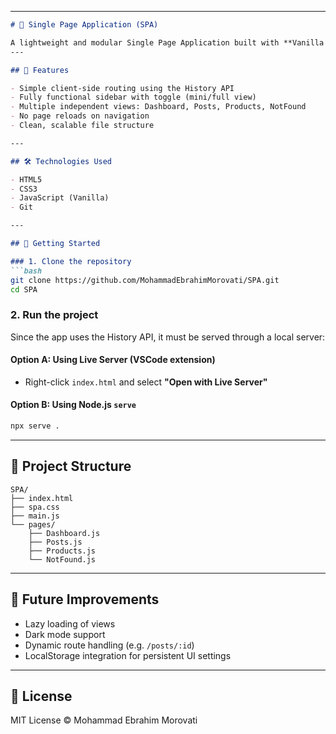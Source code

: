 

---

````markdown
# 🧩 Single Page Application (SPA)

A lightweight and modular Single Page Application built with **Vanilla JavaScript**. This project demonstrates client-side routing, dynamic view rendering, and a collapsible sidebar – all without any frameworks.
---

## 🚀 Features

- Simple client-side routing using the History API
- Fully functional sidebar with toggle (mini/full view)
- Multiple independent views: Dashboard, Posts, Products, NotFound
- No page reloads on navigation
- Clean, scalable file structure

---

## 🛠️ Technologies Used

- HTML5
- CSS3
- JavaScript (Vanilla)
- Git

---

## 🔧 Getting Started

### 1. Clone the repository
```bash
git clone https://github.com/MohammadEbrahimMorovati/SPA.git
cd SPA
````

### 2. Run the project

Since the app uses the History API, it must be served through a local server:

#### Option A: Using Live Server (VSCode extension)

* Right-click `index.html` and select **"Open with Live Server"**

#### Option B: Using Node.js `serve`

```bash
npx serve .
```

---

## 📁 Project Structure

```
SPA/
├── index.html
├── spa.css
├── main.js
└── pages/
    ├── Dashboard.js
    ├── Posts.js
    ├── Products.js
    └── NotFound.js
```

---

## 📌 Future Improvements

* Lazy loading of views
* Dark mode support
* Dynamic route handling (e.g. `/posts/:id`)
* LocalStorage integration for persistent UI settings

---

## 📄 License

MIT License © Mohammad Ebrahim Morovati

```
